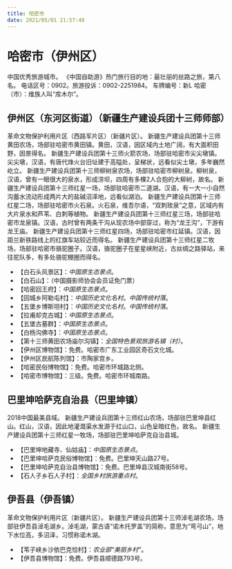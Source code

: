 ```yaml
---
title: 哈密市
date: 2021/05/01 21:57:49
---
```


# 哈密市（伊州区）
中国优秀旅游城市。
《中国自助游》热门旅行目的地：最壮丽的丝路之旅，第八名。
电话区号：0902。旅游投诉：0902-2251984。
车牌编号：新L
哈密（市）：维族人叫“库木尔”。
## 伊州区（东河区街道）（新疆生产建设兵团十三师师部）
革命文物保护利用片区（西路军片区）（新疆片区）。
新疆生产建设兵团第十三师黄田农场，场部驻哈密市黄田镇。黄田，汉语，因区域内土地广阔，有大面积田野，因景得名。
新疆生产建设兵团第十三师火箭农场，场部驻哈密市尖尖墩镇。尖尖墩，汉语，有唐代烽火台旧址建于高隘处，呈梯状，远看似尖土墩，多年巍然屹立。
新疆生产建设兵团第十三师柳树泉农场，场部驻哈密市柳树泉。柳树泉，汉语，曾有一眼很大的泉水，形成涝坝，四周有多棵2人合抱的大柳树，故名。
新疆生产建设兵团第十三师红星一场，场部驻哈密市二道湖。汉语，有一大一小自然沟蓄水流动形成两片大的盐碱沼泽地，远看似湖泊。
新疆生产建设兵团第十三师红星二场，场部驻哈密市火石泉。火石泉，维吾尔语，“双刺玫泉”之意，区域内有大片泉水和芦苇、白刺等植物。
新疆生产建设兵团第十三师红星三场，场部驻哈密市龙泉镇。汉语，古时曾有两条干沟从现农场中部穿过，称为“龙王沟”，下游有龙王庙。
新疆生产建设兵团第十三师红星四场，场部驻哈密市红延镇。汉语，因距兰新铁路线上的红旗车站较近而得名。
新疆生产建设兵团第十三师红星二牧场，场部驻哈密市骆驼圈子。汉语，骆驼圈子在星星峡附近，古丝绸之路驿站，来往驼队多，有多处骆驼棚圈而得名。
* 【白石头风景区】：*中国原生态景点*。
* 【白石山】：（中国摄影师协会会员证免门票）
* 【哈密回王府】：*中国原生态景点*。
* 【回城乡阿勒屯村】：*中国历史文化名村*。*中国传统村落*。
* 【五堡乡博斯坦村】：*中国历史文化名村*。*中国传统村落*。
* 【拉甫却克古城】：*中国原生态景点*。
* 【五堡古墓群】：*中国原生态景点*。
* 【白杨沟佛寺】：*中国原生态景点*。
* 【第十三师黄田农场庙尔沟镇】：*全国特色景观旅游名镇（村）*。
* 【伊州区博物馆】：免费。哈密市广东工业园区奇石文化城。
* 【伊州区民航陈列馆】：市陶家宫乡。
* 【哈密民俗博物馆】：免费。哈密市环城路北侧。
* 【哈密市博物馆】：三级。免费。哈密市环城南路。
## 巴里坤哈萨克自治县（巴里坤镇）
2018中国最美县域。
新疆生产建设兵团第十三师红山农场，场部驻巴里坤县红山。红山，汉语，因此地灌溉渠水发源于红山口，山色呈暗红色，故名。
新疆生产建设兵团第十三师红星一牧场，场部驻巴里坤哈萨克自治县城。
* 【巴里坤地藏寺、仙姑庙】：*中国原生态景点*。
* 【巴里坤哈萨克民俗博物馆】：免费。巴里坤天山路27号。
* 【巴里坤哈萨克自治县博物馆】：免费。巴里坤县汉城南街58号。
* 【石人子乡石人子村】：*全国乡村旅游重点村*。
## 伊吾县（伊吾镇）
革命文物保护利用片区（新疆片区）。
新疆生产建设兵团第十三师淖毛湖农场，场部驻伊吾县淖毛湖乡。淖毛湖，蒙古语“诺木托罗盖”的简称，意思为“弯弓山”，地下水位高，多沼泽，习惯称诺木湖。
* 【苇子峡乡沙依巴克恰村】：*农业部“美丽乡村”*。
* 【伊吾县博物馆】：免费。伊吾县顺德路793号。
